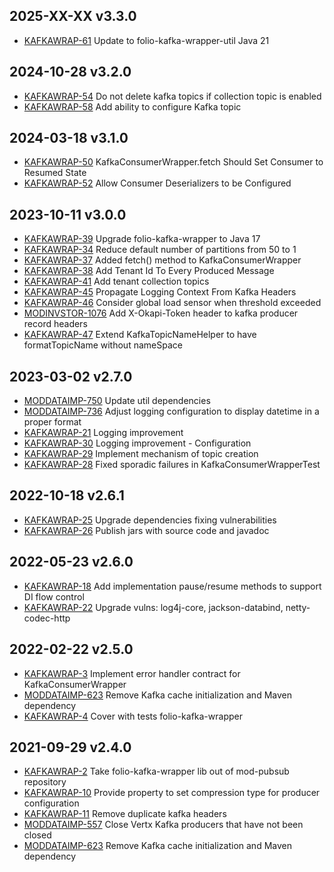 ## 2025-XX-XX v3.3.0
* [KAFKAWRAP-61](https://folio-org.atlassian.net/browse/KAFKAWRAP-61) Update to folio-kafka-wrapper-util Java 21

## 2024-10-28 v3.2.0
* [KAFKAWRAP-54](https://folio-org.atlassian.net/browse/KAFKAWRAP-54) Do not delete kafka topics if collection topic is enabled
* [KAFKAWRAP-58](https://folio-org.atlassian.net/browse/KAFKAWRAP-58) Add ability to configure Kafka topic

## 2024-03-18 v3.1.0
* [KAFKAWRAP-50](https://issues.folio.org/browse/KAFKAWRAP-50) KafkaConsumerWrapper.fetch Should Set Consumer to Resumed State
* [KAFKAWRAP-52](https://folio-org.atlassian.net/browse/KAFKAWRAP-52) Allow Consumer Deserializers to be Configured

## 2023-10-11 v3.0.0
* [KAFKAWRAP-39](https://issues.folio.org/browse/KAFKAWRAP-39) Upgrade folio-kafka-wrapper to Java 17
* [KAFKAWRAP-34](https://issues.folio.org/browse/KAFKAWRAP-34) Reduce default number of partitions from 50 to 1
* [KAFKAWRAP-37](https://issues.folio.org/browse/KAFKAWRAP-37) Added fetch() method to KafkaConsumerWrapper
* [KAFKAWRAP-38](https://issues.folio.org/browse/KAFKAWRAP-38) Add Tenant Id To Every Produced Message
* [KAFKAWRAP-41](https://issues.folio.org/browse/KAFKAWRAP-41) Add tenant collection topics
* [KAFKAWRAP-45](https://issues.folio.org/browse/KAFKAWRAP-45) Propagate Logging Context From Kafka Headers
* [KAFKAWRAP-46](https://issues.folio.org/browse/KAFKAWRAP-46) Consider global load sensor when threshold exceeded
* [MODINVSTOR-1076](https://issues.folio.org/browse/MODINVSTOR-1076) Add X-Okapi-Token header to kafka producer record headers
* [KAFKAWRAP-47](https://issues.folio.org/browse/KAFKAWRAP-47) Extend KafkaTopicNameHelper to have formatTopicName without nameSpace

## 2023-03-02 v2.7.0
* [MODDATAIMP-750](https://issues.folio.org/browse/MODDATAIMP-750) Update util dependencies
* [MODDATAIMP-736](https://issues.folio.org/browse/MODDATAIMP-736) Adjust logging configuration to display datetime in a proper format
* [KAFKAWRAP-21](https://issues.folio.org/browse/KAFKAWRAP-21) Logging improvement
* [KAFKAWRAP-30](https://issues.folio.org/browse/KAFKAWRAP-30) Logging improvement - Configuration
* [KAFKAWRAP-29](https://issues.folio.org/browse/KAFKAWRAP-29) Implement mechanism of topic creation
* [KAFKAWRAP-28](https://issues.folio.org/browse/KAFKAWRAP-28) Fixed sporadic failures in KafkaConsumerWrapperTest

## 2022-10-18 v2.6.1
* [KAFKAWRAP-25](https://issues.folio.org/browse/KAFKAWRAP-25) Upgrade dependencies fixing vulnerabilities
* [KAFKAWRAP-26](https://issues.folio.org/browse/KAFKAWRAP-26) Publish jars with source code and javadoc

## 2022-05-23 v2.6.0
* [KAFKAWRAP-18](https://issues.folio.org/browse/KAFKAWRAP-18) Add implementation pause/resume methods to support DI flow control
* [KAFKAWRAP-22](https://issues.folio.org/browse/KAFKAWRAP-22) Upgrade vulns: log4j-core, jackson-databind, netty-codec-http

## 2022-02-22 v2.5.0
* [KAFKAWRAP-3](https://issues.folio.org/browse/KAFKAWRAP-3) Implement error handler contract for KafkaConsumerWrapper
* [MODDATAIMP-623](https://issues.folio.org/browse/MODDATAIMP-623) Remove Kafka cache initialization and Maven dependency
* [KAFKAWRAP-4](https://issues.folio.org/browse/KAFKAWRAP-4) Cover with tests folio-kafka-wrapper

## 2021-09-29 v2.4.0
* [KAFKAWRAP-2](https://issues.folio.org/browse/KAFKAWRAP-2) Take folio-kafka-wrapper lib out of mod-pubsub repository
* [KAFKAWRAP-10](https://issues.folio.org/browse/KAFKAWRAP-10) Provide property to set compression type for producer configuration
* [KAFKAWRAP-11](https://issues.folio.org/browse/KAFKAWRAP-11) Remove duplicate kafka headers
* [MODDATAIMP-557](https://issues.folio.org/browse/MODDATAIMP-557) Close Vertx Kafka producers that have not been closed
* [MODDATAIMP-623](https://issues.folio.org/browse/MODDATAIMP-623) Remove Kafka cache initialization and Maven dependency
